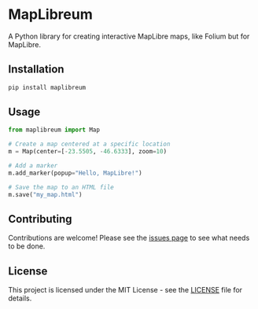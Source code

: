 # MapLibreum

A Python library for creating interactive MapLibre maps, like Folium but for MapLibre.

## Installation

```bash
pip install maplibreum
```

## Usage

```python
from maplibreum import Map

# Create a map centered at a specific location
m = Map(center=[-23.5505, -46.6333], zoom=10)

# Add a marker
m.add_marker(popup="Hello, MapLibre!")

# Save the map to an HTML file
m.save("my_map.html")
```

## Contributing

Contributions are welcome! Please see the [issues page](https://github.com/kauevestena/maplibreum_prototype/issues) to see what needs to be done.

## License

This project is licensed under the MIT License - see the [LICENSE](LICENSE) file for details.
